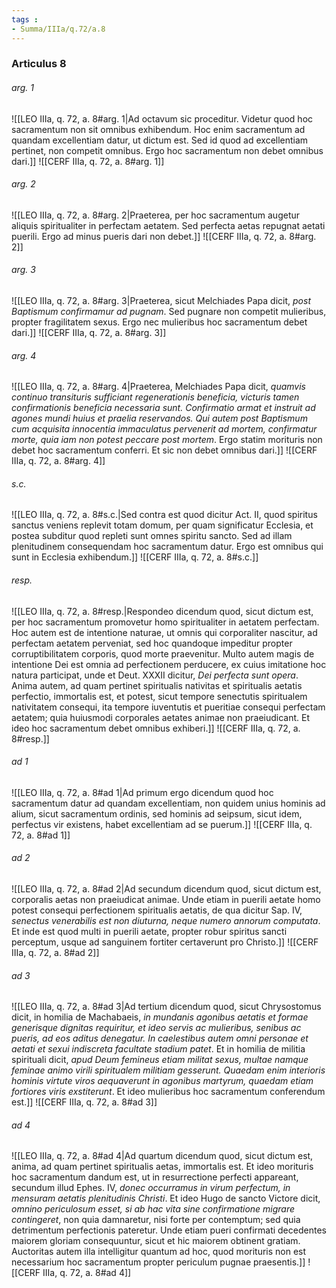 ```yaml
---
tags : 
- Summa/IIIa/q.72/a.8
---
```


### Articulus 8

###### arg. 1
![[LEO IIIa, q. 72, a. 8#arg. 1|Ad octavum sic proceditur. Videtur quod hoc sacramentum non sit omnibus exhibendum. Hoc enim sacramentum ad quandam excellentiam datur, ut dictum est. Sed id quod ad excellentiam pertinet, non competit omnibus. Ergo hoc sacramentum non debet omnibus dari.]]
![[CERF IIIa, q. 72, a. 8#arg. 1]]

###### arg. 2
![[LEO IIIa, q. 72, a. 8#arg. 2|Praeterea, per hoc sacramentum augetur aliquis spiritualiter in perfectam aetatem. Sed perfecta aetas repugnat aetati puerili. Ergo ad minus pueris dari non debet.]]
![[CERF IIIa, q. 72, a. 8#arg. 2]]

###### arg. 3
![[LEO IIIa, q. 72, a. 8#arg. 3|Praeterea, sicut Melchiades Papa dicit, *post Baptismum confirmamur ad pugnam*. Sed pugnare non competit mulieribus, propter fragilitatem sexus. Ergo nec mulieribus hoc sacramentum debet dari.]]
![[CERF IIIa, q. 72, a. 8#arg. 3]]

###### arg. 4
![[LEO IIIa, q. 72, a. 8#arg. 4|Praeterea, Melchiades Papa dicit, *quamvis continuo transituris sufficiant regenerationis beneficia, victuris tamen confirmationis beneficia necessaria sunt. Confirmatio armat et instruit ad agones mundi huius et praelia reservandos. Qui autem post Baptismum cum acquisita innocentia immaculatus pervenerit ad mortem, confirmatur morte, quia iam non potest peccare post mortem*. Ergo statim morituris non debet hoc sacramentum conferri. Et sic non debet omnibus dari.]]
![[CERF IIIa, q. 72, a. 8#arg. 4]]

###### s.c.
![[LEO IIIa, q. 72, a. 8#s.c.|Sed contra est quod dicitur Act. II, quod spiritus sanctus veniens replevit totam domum, per quam significatur Ecclesia, et postea subditur quod repleti sunt omnes spiritu sancto. Sed ad illam plenitudinem consequendam hoc sacramentum datur. Ergo est omnibus qui sunt in Ecclesia exhibendum.]]
![[CERF IIIa, q. 72, a. 8#s.c.]]

###### resp.
![[LEO IIIa, q. 72, a. 8#resp.|Respondeo dicendum quod, sicut dictum est, per hoc sacramentum promovetur homo spiritualiter in aetatem perfectam. Hoc autem est de intentione naturae, ut omnis qui corporaliter nascitur, ad perfectam aetatem perveniat, sed hoc quandoque impeditur propter corruptibilitatem corporis, quod morte praevenitur. Multo autem magis de intentione Dei est omnia ad perfectionem perducere, ex cuius imitatione hoc natura participat, unde et Deut. XXXII dicitur, *Dei perfecta sunt opera*. Anima autem, ad quam pertinet spiritualis nativitas et spiritualis aetatis perfectio, immortalis est, et potest, sicut tempore senectutis spiritualem nativitatem consequi, ita tempore iuventutis et pueritiae consequi perfectam aetatem; quia huiusmodi corporales aetates animae non praeiudicant. Et ideo hoc sacramentum debet omnibus exhiberi.]]
![[CERF IIIa, q. 72, a. 8#resp.]]

###### ad 1
![[LEO IIIa, q. 72, a. 8#ad 1|Ad primum ergo dicendum quod hoc sacramentum datur ad quandam excellentiam, non quidem unius hominis ad alium, sicut sacramentum ordinis, sed hominis ad seipsum, sicut idem, perfectus vir existens, habet excellentiam ad se puerum.]]
![[CERF IIIa, q. 72, a. 8#ad 1]]

###### ad 2
![[LEO IIIa, q. 72, a. 8#ad 2|Ad secundum dicendum quod, sicut dictum est, corporalis aetas non praeiudicat animae. Unde etiam in puerili aetate homo potest consequi perfectionem spiritualis aetatis, de qua dicitur Sap. IV, *senectus venerabilis est non diuturna, neque numero annorum computata*. Et inde est quod multi in puerili aetate, propter robur spiritus sancti perceptum, usque ad sanguinem fortiter certaverunt pro Christo.]]
![[CERF IIIa, q. 72, a. 8#ad 2]]

###### ad 3
![[LEO IIIa, q. 72, a. 8#ad 3|Ad tertium dicendum quod, sicut Chrysostomus dicit, in homilia de Machabaeis, *in mundanis agonibus aetatis et formae generisque dignitas requiritur, et ideo servis ac mulieribus, senibus ac pueris, ad eos aditus denegatur. In caelestibus autem omni personae et aetati et sexui indiscreta facultate stadium patet*. Et in homilia de militia spirituali dicit, *apud Deum femineus etiam militat sexus, multae namque feminae animo virili spiritualem militiam gesserunt. Quaedam enim interioris hominis virtute viros aequaverunt in agonibus martyrum, quaedam etiam fortiores viris exstiterunt*. Et ideo mulieribus hoc sacramentum conferendum est.]]
![[CERF IIIa, q. 72, a. 8#ad 3]]

###### ad 4
![[LEO IIIa, q. 72, a. 8#ad 4|Ad quartum dicendum quod, sicut dictum est, anima, ad quam pertinet spiritualis aetas, immortalis est. Et ideo morituris hoc sacramentum dandum est, ut in resurrectione perfecti appareant, secundum illud Ephes. IV, *donec occurramus in virum perfectum, in mensuram aetatis plenitudinis Christi*. Et ideo Hugo de sancto Victore dicit, *omnino periculosum esset, si ab hac vita sine confirmatione migrare contingeret*, non quia damnaretur, nisi forte per contemptum; sed quia detrimentum perfectionis pateretur. Unde etiam pueri confirmati decedentes maiorem gloriam consequuntur, sicut et hic maiorem obtinent gratiam. Auctoritas autem illa intelligitur quantum ad hoc, quod morituris non est necessarium hoc sacramentum propter periculum pugnae praesentis.]]
![[CERF IIIa, q. 72, a. 8#ad 4]]

